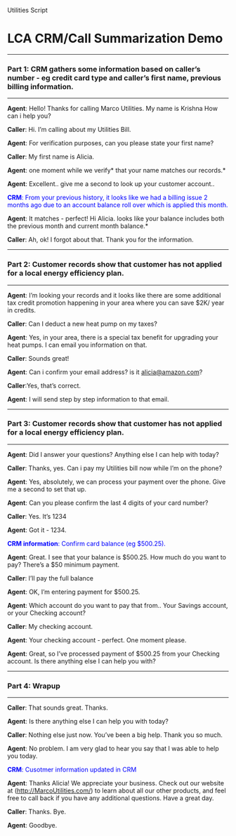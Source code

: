 Utilities Script

# LCA CRM/Call Summarization Demo

***
### Part 1: CRM gathers some information based on caller’s number - eg credit card type and caller’s first name, previous billing information.      
***

**Agent**: Hello! Thanks for calling Marco Utilities. My name is Krishna How can i help you?  

**Caller**: Hi. I’m calling about my Utilities Bill.    

**Agent**: For verification purposes, can you please state your first name?  

**Caller**: My first name is Alicia.   

**Agent**: one moment while we verify* that your name matches our records.* 

**Agent**: Excellent.. give me a second to look up your customer account..    
  
<span style="color:blue">**CRM**: From your previous history, it looks like we had a billing issue 2 months ago due to an account balance roll over which is applied this month. </span>
 
**Agent**:  It matches - perfect! Hi Alicia. looks like your balance includes both the previous month and current month balance.*

**Caller**: Ah, ok! I forgot about that. Thank you for the information.  

***
### Part 2: Customer records show that customer has not applied for a local energy efficiency plan. 
***
**Agent**:  I’m looking your records and it looks like there are some additional tax credit promotion happening in your area where you can save $2K/ year in credits. 

**Caller**: Can I deduct a new heat pump on my taxes?  

**Agent**:  Yes, in your area, there is a special tax benefit for upgrading your heat pumps. I can email you information on that.

**Caller**: Sounds great! 

**Agent**:  Can i confirm your email address? is it alicia@amazon.com?   

**Caller**:Yes, that’s correct. 

**Agent**:  I will send step by step information to that email. 

***
### Part 3: Customer records show that customer has not applied for a local energy efficiency plan. 
***

**Agent**: Did I answer your questions? Anything else I can help with today?  

**Caller**: Thanks, yes. Can i pay my Utilities bill now while I’m on the phone?  

**Agent**:  Yes, absolutely, we can process your payment over the phone. Give me a second to set that up.   


**Agent**: Can you please confirm the last 4 digits of your card number?  

**Caller**: Yes. It’s 1234  

**Agent**:  Got it - 1234.    
  
<span style="color:blue">**CRM information**: Confirm card balance (eg $500.25). 
  
**Agent**: Great. I see that your balance is $500.25. How much do you want to pay? There’s a $50 minimum payment.  
  
**Caller**: I’ll pay the full balance
  
**Agent**:  OK, I’m entering payment for $500.25.   
  
 
**Agent**: Which account do you want to pay that from.. Your Savings account, or your Checking account?  
  
**Caller**: My checking account.  
  
**Agent**:  Your checking account - perfect. One moment please.    
  
 
**Agent**: Great, so I’ve processed payment of $500.25 from your Checking account.  Is there anything else I can help you with?  


***
### Part 4: Wrapup
***

**Caller**: That sounds great. Thanks.  
  
**Agent**: Is there anything else I can help you with today?  
  
**Caller**: Nothing else just now. You’ve been a big help. Thank you so much.  
  
**Agent**: No problem. I am very glad to hear you say that I was able to help you today.   
  
<span style="color:blue">**CRM**: Cusotmer information updated in CRM</span>
  
**Agent**: Thanks Alicia! We appreciate your business. Check out our website at (http://MarcoUtilities.com/) to learn about all our other products, and feel free to call back if you have any additional questions. Have a great day.  
  
**Caller**: Thanks. Bye.  
  
**Agent**: Goodbye.  
  





 
